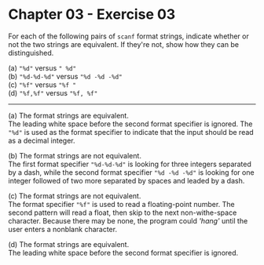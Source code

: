 # Chapter 03 - Exercise 03

For each of the following pairs of `scanf` format strings, indicate whether or not the two strings are equivalent. If they're not, show how they can be distinguished.

(a) `"%d"` versus `" %d"`   
(b) `"%d-%d-%d"` versus `"%d -%d -%d"`  
(c) `"%f"` versus `"%f "`  
(d) `"%f,%f"` versus `"%f, %f"`  

---

(a) The format strings are equivalent.  
The leading white space before the second format specifier is ignored. The `"%d"` is used as the format specifier to indicate that the input should be read as a decimal integer.   

(b) The format strings are not equivalent.   
The first format specifier `"%d-%d-%d"` is looking for three integers separated by a dash, while the second format specifier `"%d -%d -%d"` is looking for one integer followed of two more separated by spaces and leaded by a dash.  

(c) The format strings are not equivalent.   
The format specifier `"%f"` is used to read a floating-point number. The second pattern will read a float, then skip to the next non-withe-space character. Because there may be none, the program could  _'hang'_ until the user enters a nonblank character.  

(d) The format strings are equivalent.  
The leading white space before the second format specifier is ignored.   
